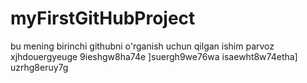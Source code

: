 # myFirstGitHubProject
bu mening birinchi githubni o'rganish uchun qilgan ishim 
parvoz
xjhdouergyeuge
9ieshgw8ha74e
]suergh9we76wa
isaewht8w74etha]
uzrhg8eruy7g
